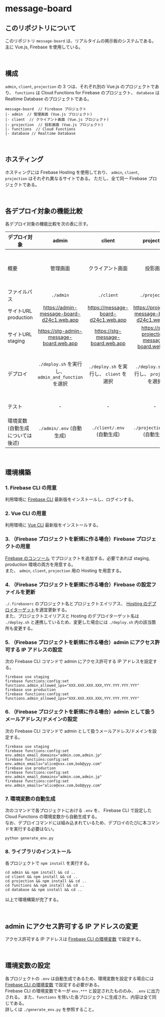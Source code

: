 # message-board

## このリポジトリについて
このリポジトリ `message-board` は、リアルタイムの掲示板のシステムである。
主に Vue.js, Firebase を使用している。

<br>

## 構成
`admin`, `client`, `projection` の 3 つは、それぞれ別の Vue.js のプロジェクトであり、 `functions` は Cloud Functions for Firebase のプロジェクト、 `database` は Realtime Database のプロジェクトである。

```
message-board  // Firebase プロジェクト
|- admin  // 管理画面 (Vue.js プロジェクト)
|- client  // クライアント画面 (Vue.js プロジェクト)
|- projection  // 投影画面 (Vue.js プロジェクト)
|- functions  // Cloud Functions
|- database // Realtime Database
```

<br>

## ホスティング
ホスティングには Firebase Hosting を使用しており、 `admin`, `client`, `projection` はそれぞれ異なるサイトである。
ただし、全て同一 Firebase プロジェクトである。

<br>

## 各デプロイ対象の機能比較
各デプロイ対象の機能比較を次の表に示す。

|デプロイ対象|admin|client|projection|functions|database|
|-|:-:|:-:|:-:|:-:|:-:|
|概要|管理画面|クライアント画面|投影画面|Cloud Functions|Realtime Database のセキュリティールールとそのテスト|
|ファイルパス|`./admin`|`./client`|`./projection`|`./functions`|`./database`|
|サイトURL production|https://admin-message-board-d24c1.web.app|https://message-board-d24c1.web.app|https://projection-message-board-d24c1.web.app|-|-|
|サイトURL staging|https://stg-admin-message-board.web.app|https://stg-message-board.web.app|https://stg-projection-message-board.web.app|-|-|
|デプロイ|`./deploy.sh` を実行し、 `admin_and_function` を選択|`./deploy.sh` を実行し、 `client` を選択|`./deploy.sh` を実行し、 `projection` を選択|現状は admin に依存|`./deploy.sh` を実行し、 `database` を選択<br>または、コンソールで直接書き込み|
|テスト|-|-|-|-|`cd ./database && npm run test` を実行する|
|環境変数 (自動生成については後述)|`./admin/.env` (自動生成)|`./client/.env` (自動生成)|`./projection/.env` (自動生成)|Cloud Functions の環境変数|`./database/.env` (自動生成)|

<br>

## 環境構築

### 1. Firebase CLI の用意
利用環境に [Firebase CLI](https://firebase.google.com/docs/cli) 最新版をインストールし、ログインする。

### 2. Vue CLI の用意
利用環境に [Vue CLI](https://cli.vuejs.org/guide/installation.html) 最新版をインストールする。

### 3. （Firebase プロジェクトを新規に作る場合）Firebase プロジェクトの用意
[Firebase のコンソール](https://console.firebase.google.com/u/0/) でプロジェクトを追加する。必要であれば staging, production 環境の両方を用意する。  
また、 `admin`, `client`, `projection` 用の Hosting を用意する。

### 4. （Firebase プロジェクトを新規に作る場合）Firebase の設定ファイルを更新
`./.firebaserc` のプロジェクト名とプロジェクトエイリアス、 [Hosting のデプロイターゲット](https://firebase.google.com/docs/cli/targets)を適宜更新する。  
また、プロジェクトエイリアスと Hosting のデプロイターゲット名は `./deploy.sh` と連携しているため、変更した場合には `./deploy.sh` 内の該当箇所も変更する。

### 5. （Firebase プロジェクトを新規に作る場合）admin にアクセス許可する IP アドレスの設定
次の Firebase CLI コマンドで admin にアクセス許可する IP アドレスを設定する。

```
firebase use staging
firebase functions:config:set functions.admin_allowed_ips="XXX.XXX.XXX.XXX,YYY.YYY.YYY.YYY"
firebase use production
firebase functions:config:set functions.admin_allowed_ips="XXX.XXX.XXX.XXX,YYY.YYY.YYY.YYY"
```

### 6. （Firebase プロジェクトを新規に作る場合）admin として扱うメールアドレス/ドメインの設定
次の Firebase CLI コマンドで admin として扱うメールアドレス/ドメインを設定する。

```
firebase use staging
firebase functions:config:set env.admin_email_domains="admin.com,admin.jp"
firebase functions:config:set env.admin_emails="alice@xxx.com,bob@yyy.com"
firebase use production
firebase functions:config:set env.admin_email_domains="admin.com,admin.jp"
firebase functions:config:set env.admin_emails="alice@xxx.com,bob@yyy.com"
```

### 7. 環境変数の自動生成
次のコマンドで各プロジェクトにおける `.env` を、 Firebase CLI で設定した Cloud Functions の環境変数から自動生成する。  
なお、デプロイコマンドには組み込まれているため、デプロイのたびに本コマンドを実行する必要はない。

```
python generate_env.py
```

### 8. ライブラリのインストール
各プロジェクトで `npm install` を実行する。
```
cd admin && npm install && cd ..
cd client && npm install && cd ..
cd projection && npm install && cd ..
cd functions && npm install && cd ..
cd database && npm install && cd ..
```

以上で環境構築が完了する。

<br>

## admin にアクセス許可する IP アドレスの変更
アクセス許可する IP アドレスは [Firebase CLI の環境変数](https://firebase.google.com/docs/functions/config-env) で設定する。

<br>

## 環境変数の設定
各プロジェクトの `.env` は自動生成であるため、環境変数を設定する場合には [Firebase CLI の環境変数](https://firebase.google.com/docs/functions/config-env) で設定する必要がある。  
Firebase CLI の環境変数でキーが `env.***` と設定されたもののみ、 `.env` に出力される。
また、`functions` を除いた各プロジェクトに生成され、内容は全て同じである。  
詳しくは `./generate_env.py` を参照すること。

<br>
